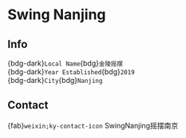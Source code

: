 # Swing Nanjing

## Info

{bdg-dark}`Local Name`{bdg}`金陵摇摆`  
{bdg-dark}`Year Established`{bdg}`2019`  
{bdg-dark}`City`{bdg}`Nanjing`  

## Contact

{fab}`weixin;ky-contact-icon` SwingNanjing摇摆南京  
